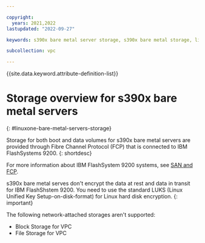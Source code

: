 ```yaml
---

copyright:
  years: 2021,2022
lastupdated: "2022-09-27"

keywords: s390x bare metal server storage, s390x bare metal storage, linuxone bare metal storage

subcollection: vpc

---
```


{{site.data.keyword.attribute-definition-list}}

# Storage overview for s390x bare metal servers
{: #linuxone-bare-metal-servers-storage}

Storage for both boot and data volumes for s390x bare metal servers are provided through Fibre Channel Protocol (FCP) that is connected to IBM FlashSystems 9200.
{: shortdesc}

For more information about IBM FlashSystem 9200 systems, see [SAN and FCP](https://www.ibm.com/docs/en/linux-on-systems?topic=introduction-san-fcp).

s390x bare metal serves don't encrypt the data at rest and data in transit for IBM FlashShstem 9200. You need to use the standard LUKS (Linux Unified Key Setup-on-disk-format) for Linux hard disk encryption.
{: important}

The following network-attached storages aren't supported:
* Block Storage for VPC
* File Storage for VPC
